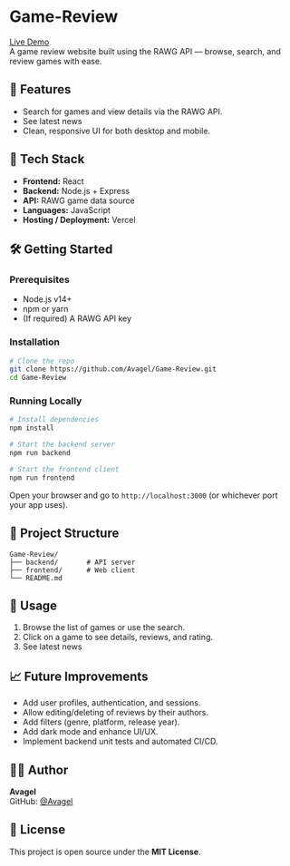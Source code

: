 # Game-Review
[Live Demo](https://game-review-alpha.vercel.app/)  
A game review website built using the RAWG API — browse, search, and review games with ease.

## 🚀 Features
- Search for games and view details via the RAWG API.
- See latest news
- Clean, responsive UI for both desktop and mobile.  


## 🧰 Tech Stack
- **Frontend:** React   
- **Backend:** Node.js + Express
- **API:** RAWG game data source
- **Languages:** JavaScript   
- **Hosting / Deployment:** Vercel

## 🛠️ Getting Started

### Prerequisites
- Node.js v14+  
- npm or yarn  
- (If required) A RAWG API key  

### Installation
```bash
# Clone the repo
git clone https://github.com/Avagel/Game-Review.git
cd Game-Review
```

### Running Locally
```bash
# Install dependencies
npm install

# Start the backend server
npm run backend

# Start the frontend client
npm run frontend
```
Open your browser and go to `http://localhost:3000` (or whichever port your app uses).

## 📂 Project Structure
```
Game-Review/
├── backend/       # API server
├── frontend/      # Web client
└── README.md
```

## 📌 Usage
1. Browse the list of games or use the search.  
2. Click on a game to see details, reviews, and rating.
3. See latest news


## 📈 Future Improvements
- Add user profiles, authentication, and sessions.  
- Allow editing/deleting of reviews by their authors.  
- Add filters (genre, platform, release year).  
- Add dark mode and enhance UI/UX.  
- Implement backend unit tests and automated CI/CD.  

## 👨‍💻 Author
**Avagel**  
GitHub: [@Avagel](https://github.com/Avagel)  

## 📄 License
This project is open source under the **MIT License**.  
